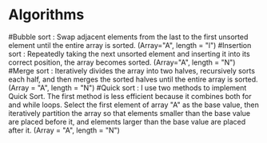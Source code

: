 # Algorithms
#Bubble sort : Swap adjacent elements from the last to the first unsorted element until the entire array is sorted. (Array="A", length = "l")
#Insertion sort : Repeatedly taking the next unsorted element and inserting it into its correct position, the array becomes sorted. (Array="A", length = "N")
#Merge sort : Iteratively divides the array into two halves, recursively sorts each half, and then merges the sorted halves until the entire array is sorted. (Array = "A", length = "N")
#Quick sort : I use two methods to implement Quick Sort. The first method is less efficient because it combines both for and while loops. Select the first element of array "A" as the base value, then iteratively partition the array so that elements smaller than the base value are placed before it, and elements larger than the base value are placed after it. (Array = "A", length = "N")
